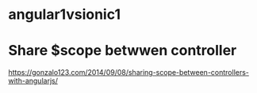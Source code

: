 # angular1vsionic1

# Share $scope betwwen controller
https://gonzalo123.com/2014/09/08/sharing-scope-between-controllers-with-angularjs/

